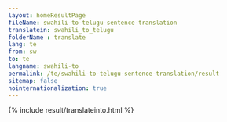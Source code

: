```yaml
---
layout: homeResultPage
fileName: swahili-to-telugu-sentence-translation
translatein: swahili_to_telugu
folderName : translate
lang: te
from: sw
to: te
langname: swahili-to
permalink: /te/swahili-to-telugu-sentence-translation/result
sitemap: false
nointernationalization: true
---
```

{% include result/translateinto.html %}

<script src="/js/result/translation.js" data-foldername="{{page.folderName}}" data-lang="{{page.lang}}"></script>
